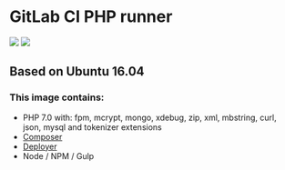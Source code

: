 # GitLab CI PHP runner

[![](https://images.microbadger.com/badges/version/edbizarro/gitlab-ci-runner-php7.svg)](http://microbadger.com/images/edbizarro/gitlab-ci-runner-php7 "Get your own version badge on microbadger.com") [![](https://images.microbadger.com/badges/image/edbizarro/gitlab-ci-runner-php7.svg)](http://microbadger.com/images/edbizarro/gitlab-ci-runner-php7 "Get your own image badge on microbadger.com")


## Based on Ubuntu 16.04

### This image contains:

- PHP 7.0 with: fpm, mcrypt, mongo, xdebug, zip, xml, mbstring, curl, json, mysql and tokenizer extensions
- [Composer](https://getcomposer.org/)
- [Deployer](https://github.com/deployphp/deployer)
- Node / NPM / Gulp
